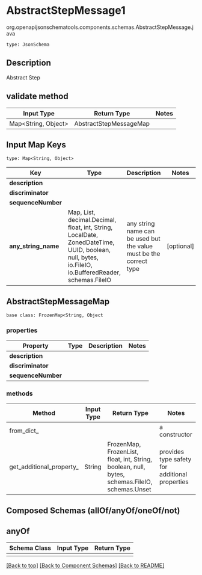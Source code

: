 # AbstractStepMessage1
org.openapijsonschematools.components.schemas.AbstractStepMessage.java
```
type: JsonSchema
```

## Description
Abstract Step

## validate method
| Input Type | Return Type | Notes |
| ---------- | ----------- | ----- |
| Map<String, Object> | AbstractStepMessageMap | |

## Input Map Keys
```
type: Map<String, Object>
```
Key | Type |  Description | Notes
------------ | ------------- | ------------- | -------------
**description** |  |  |
**discriminator** |  |  |
**sequenceNumber** |  |  |
**any_string_name** | Map, List, decimal.Decimal, float, int, String, LocalDate, ZonedDateTime, UUID, boolean, null, bytes, io.FileIO, io.BufferedReader, schemas.FileIO | any string name can be used but the value must be the correct type | [optional]

## AbstractStepMessageMap
```
base class: FrozenMap<String, Object
```

### properties
Property | Type | Description | Notes
-------- | ---- | ----------- | -----
**description** |  |  |
**discriminator** |  |  |
**sequenceNumber** |  |  |

### methods
Method | Input Type | Return Type | Notes
------ | ---------- | ----------- | ------
from_dict_ |  |  | a constructor
get_additional_property_ | String | FrozenMap, FrozenList, float, int, String, boolean, null, bytes, schemas.FileIO, schemas.Unset | provides type safety for additional properties

## Composed Schemas (allOf/anyOf/oneOf/not)
## anyOf
Schema Class | Input Type | Return Type
------------ | ---------- | -----------
 |  | 

[[Back to top]](#top) [[Back to Component Schemas]](../../../README.md#Component-Schemas) [[Back to README]](../../../README.md)
